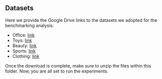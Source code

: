## Datasets

Here we provide the Google Drive links to the datasets we adopted for the benchmarking analysis:

- Office: [link](https://drive.google.com/file/d/1u_E3gJgjD-mMCE0GJ_P0slsVY-bO4Ph_/view?usp=share_link)
- Toys: [link](https://drive.google.com/file/d/1M1P41P0uZ9o21ppX9cl_JLRJAos2d5y6/view?usp=share_link)
- Beauty: [link](https://drive.google.com/file/d/142EgIQ-eYiw6_WzlaNUq5RXmvrC6HxvQ/view?usp=share_link)
- Sports: [link](https://drive.google.com/file/d/1CAz9mWQNfD1T_4kp8i_U_HYcgV72c9fU/view?usp=share_link)
- Clothing: [link](https://drive.google.com/file/d/1xPDKFWLNvjkSAjhyBiJzlSJo0dUAZGik/view?usp=share_link)

Once the download is complete, make sure to unzip the files within this folder. Now, you are all set to run the experiments.
